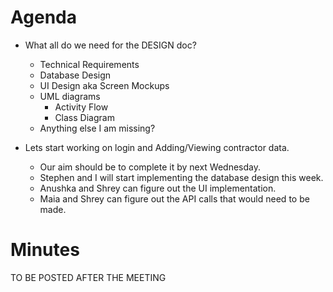 # Agenda

* What all do we need for the DESIGN doc?
    * Technical Requirements
    * Database Design
    * UI Design aka Screen Mockups
    * UML diagrams
        * Activity Flow
        * Class Diagram
    * Anything else I am missing?

* Lets start working on login and Adding/Viewing contractor data.
    * Our aim should be to complete it by next Wednesday.
    * Stephen and I will start implementing the database design this week.
    * Anushka and Shrey can figure out the UI implementation.
    * Maia and Shrey can figure out the API calls that would need to be made.

# Minutes

TO BE POSTED AFTER THE MEETING

